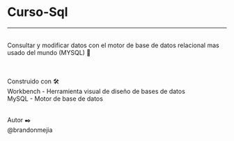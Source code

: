 # Curso-Sql
<Hr>
<br>
Consultar y modificar datos con el motor de base de datos relacional mas usado del mundo (MYSQL) 🚀

<br><br>
Construido con 🛠️
<br>
Workbench - Herramienta visual de diseño de bases de datos
<br>
MySQL - Motor de base de datos

<br>
Autor ✒️
<br>
@brandonmejia
